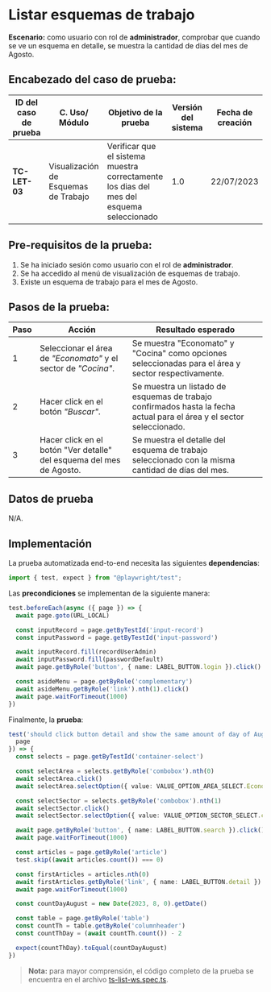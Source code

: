 # Listar esquemas de trabajo

**Escenario:** como usuario con rol de **administrador**, comprobar que cuando se ve un esquema en detalle, se muestra la cantidad de dias del mes de Agosto.

## Encabezado del caso de prueba:

| ID del caso de prueba | C. Uso/ Módulo | Objetivo de la prueba                                                                        | Versión del sistema | Fecha de creación |
| --------------------- | -------------- | -------------------------------------------------------------------------------------------- | ------------------- | ----------------- |
| **TC-LET-03**          | Visualización de Esquemas de Trabajo | Verificar que el sistema muestra correctamente los dias del mes del esquema seleccionado | 1.0                 | 22/07/2023        |

## Pre-requisitos de la prueba:

1. Se ha iniciado sesión como usuario con el rol de **administrador**.
2. Se ha accedido al menú de visualización de esquemas de trabajo.
3. Existe un esquema de trabajo para el mes de Agosto.

## Pasos de la prueba:

| Paso | Acción                                                                 | Resultado esperado                                                                                                                                                               |
| ---- | ---------------------------------------------------------------------- | -------------------------------------------------------------------------------------------------------------------------------------------------------------------------------- |
| 1 | Seleccionar el área de _"Economato"_ y el sector de _"Cocina"_. | Se muestra "Economato" y "Cocina" como opciones seleccionadas para el área y sector respectivamente. |
| 2 | Hacer click en el botón _"Buscar"_. | Se muestra un listado de esquemas de trabajo confirmados hasta la fecha actual para el área y el sector seleccionado. |
| 3 | Hacer click en el botón "Ver detalle" del esquema del mes de Agosto. | Se muestra el detalle del esquema de trabajo seleccionado con la misma cantidad de días del mes. |

## Datos de prueba

N/A.

## Implementación

La prueba automatizada end-to-end necesita las siguientes **dependencias**:

```typescript
import { test, expect } from "@playwright/test";
```

Las **precondiciones** se implementan de la siguiente manera:

```typescript
test.beforeEach(async ({ page }) => {
  await page.goto(URL_LOCAL)

  const inputRecord = page.getByTestId('input-record')
  const inputPassword = page.getByTestId('input-password')

  await inputRecord.fill(recordUserAdmin)
  await inputPassword.fill(passwordDefault)
  await page.getByRole('button', { name: LABEL_BUTTON.login }).click()

  const asideMenu = page.getByRole('complementary')
  await asideMenu.getByRole('link').nth(1).click()
  await page.waitForTimeout(1000)
})
```

Finalmente, la **prueba**:

```typescript
test('should click button detail and show the same amount of day of August', async ({
  page
}) => {
  const selects = page.getByTestId('container-select')

  const selectArea = selects.getByRole('combobox').nth(0)
  await selectArea.click()
  await selectArea.selectOption({ value: VALUE_OPTION_AREA_SELECT.Economato })

  const selectSector = selects.getByRole('combobox').nth(1)
  await selectSector.click()
  await selectSector.selectOption({ value: VALUE_OPTION_SECTOR_SELECT.cocina })

  await page.getByRole('button', { name: LABEL_BUTTON.search }).click()
  await page.waitForTimeout(1000)

  const articles = page.getByRole('article')
  test.skip((await articles.count()) === 0)

  const firstArticles = articles.nth(0)
  await firstArticles.getByRole('link', { name: LABEL_BUTTON.detail }).click()
  await page.waitForTimeout(1000)

  const countDayAugust = new Date(2023, 8, 0).getDate()

  const table = page.getByRole('table')
  const countTh = table.getByRole('columnheader')
  const countThDay = (await countTh.count()) - 2

  expect(countThDay).toEqual(countDayAugust)
})
```

> **Nota:** para mayor comprensión, el código completo de la prueba se encuentra en el archivo [ts-list-ws.spec.ts](/e2e/menu_admin/ts-list-ws.spec.ts).